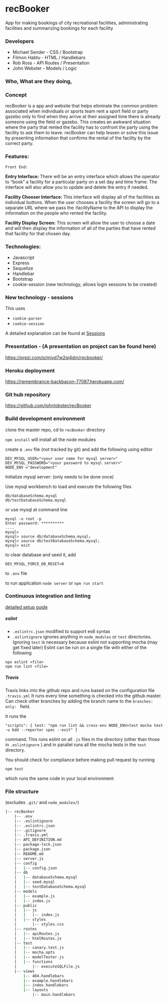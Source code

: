 # recBooker

App for making bookings of city recreational facilities, administrating facilities and summarizing bookings for each facility

### Developers

* Michael Sender - CSS / Bootstrap
* Filmon Habtu - HTML / Handlebars
* Rob Ross - API Routes / Presentation
* John Webster - Models / Logic

### Who, What are they doing,
### Concept
recBooker is a app and website that helps eliminate the common problem associated when individuals or sports team rent a sport field or party gazebo only to find when they arrive at their assigned time there is already someone using the field or gazebo. This creates an awkward situation where the party that rented the facility has to confront the party using the facility to ask them to leave. recBooker can help lessen or solve this issue by presenting information that confirms the rental of the facility by the correct party.

### Features:
    Front End:
		
<b>Entry Interface:</b> There will be an entry interface which allows the operator to “book” a facility for a particular party on a set day and time frame.  The interface will also allow you to update and delete the entry if needed.
		
<b>Facility Chooser Interface:</b> This interface will display all of the facilities as individual buttons.  When the user chooses a facility the screen will go to a separate URL where we pass the :facilityName to the API to display the information on the people who rented the facility.
		
<b>Facility Display Screen:</b> This screen will allow the user to choose a date and will then display the information of all of the parties that have rented that facility for that chosen day.

### Technologies:
* Javascript
* Express
* Sequelize
* Handlebar
* Bootstrap
* cookie-session (new technology, allows login sessions to be created)

### New technology - sessions

This uses
* `cookie-parser`
* `cookie-session`

A detailed explanation can be found at [Sessions](./docs/Session.md)

### Presentation - (A presentation on project can be found here)

<https://prezi.com/p/mivd7w2qi4dm/recbooker/>

### Heroku deployment

<https://remembrance-backbacon-77087.herokuapp.com/>

### Git hub repository

<https://github.com/johnlobster/recBooker>

### Build development environment

clone the master repo, cd to `recBooker` directory

`npm install` will install all the node modules

create a `.env` file (not tracked by git) and add the following using editor
```
DEV_MYSQL_USER="<your user name for mysql server>"
DEV_MYSQL_PASSWORD="<your password to mysql server>"
NODE_ENV ="development"
```

Initialize mysql server: (only needs to be done once)

Use mysql workbench to load and execute the following files
```
db/databaseSchema.mysql
db/testDatabaseSchema.mysql
```
or use mysql at command line
```
mysql -u root -p
Enter password: **********
....
mysql>
mysql> source db/databaseSchema.mysql;
mysql> source db/testDatabaseSchema.mysql;
mysql> exit
```

to clear database and seed it, add
```
DEV_MYSQL_FORCE_DB_RESET=0
```
to `.env` file

to run application
`node server`
or
`npm run start`

### Continuous integration and linting

[detailed setup guide](./docs/TravisHeroku.md)

##### eslint

* `.eslintrc.json` modified to support es6 syntax
* `.eslintignore` ignores anything in `node_modules` or `test` directories. Ignoring `test` is necessary because eslint not supporting mocha (may get fixed later)
Eslint can be run on a single file with either of the following
```
npx eslint <file>
npm run lint <file>
```

##### Travis

Travis links into the github repo and runs based on the configuration file `.travis.yml` It runs every time something is checked into the github master. Can check other branches by adding the branch name to the  `branches: only: ` field.

It runs the 
```
"scripts": { test: "npm run lint && cross-env NODE_ENV=test mocha test -u bdd --reporter spec --exit" }
```
command. This runs eslint on all `.js` files in the directory (other than those in `.eslintignore` ) and in parallel runs all the mocha tests in the `test` directory.

You should check for compliance before making pull request by running
```
npm test
```
which runs the same code in your local environment


### File structure

(excludes `.git/` and `node_modules/`)

``` bash
|-- recBooker
    |-- .env
    |-- .eslintignore
    |-- .eslintrc.json
    |-- .gitignore
    |-- .travis.yml
    |-- API_DEFINITION.md
    |-- package-lock.json
    |-- package.json
    |-- README.md
    |-- server.js
    |-- config
    |   |-- config.json
    |-- db
    |   |-- databaseSchema.mysql
    |   |-- seed.mysql
    |   |-- testDatabaseSchema.mysql
    |-- models
    |   |-- example.js
    |   |-- index.js
    |-- public
    |   |-- js
    |   |   |-- index.js
    |   |-- styles
    |       |-- styles.css
    |-- routes
    |   |-- apiRoutes.js
    |   |-- htmlRoutes.js
    |-- test
    |   |-- canary.test.js
    |   |-- mocha.opts
    |   |-- modelTester.js
    |   |-- functions
    |       |-- executeSQLFile.js
    |-- views
        |-- 404.handlebars
        |-- example.handlebars
        |-- index.handlebars
        |-- layouts
            |-- main.handlebars
```
